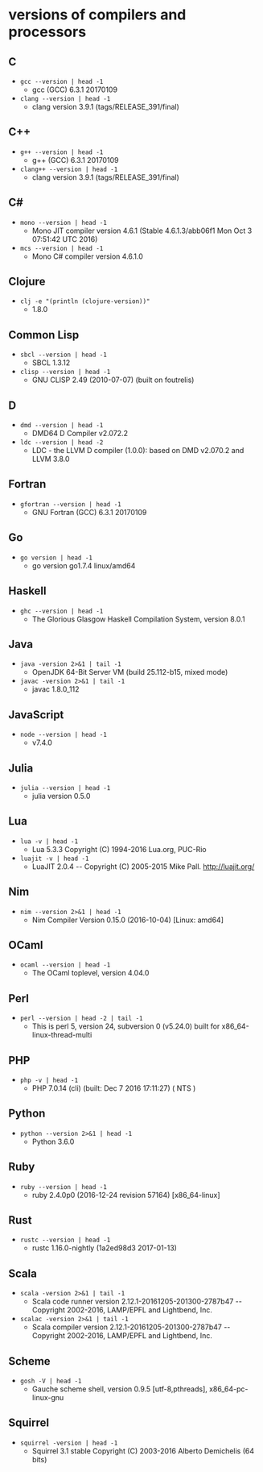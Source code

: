 # versions of compilers and processors

## C

* `gcc --version | head -1`
    + gcc (GCC) 6.3.1 20170109
* `clang --version | head -1`
    + clang version 3.9.1 (tags/RELEASE_391/final)

## C++

* `g++ --version | head -1`
    + g++ (GCC) 6.3.1 20170109
* `clang++ --version | head -1`
    + clang version 3.9.1 (tags/RELEASE_391/final)

## C\# #

* `mono --version | head -1`
    + Mono JIT compiler version 4.6.1 (Stable 4.6.1.3/abb06f1 Mon Oct  3 07:51:42 UTC 2016)
* `mcs --version | head -1`
    + Mono C# compiler version 4.6.1.0

## Clojure

* `clj -e "(println (clojure-version))"`
    + 1.8.0

## Common Lisp

* `sbcl --version | head -1`
    + SBCL 1.3.12
* `clisp --version | head -1`
    + GNU CLISP 2.49 (2010-07-07) (built on foutrelis)

## D

* `dmd --version | head -1`
    + DMD64 D Compiler v2.072.2
* `ldc --version | head -2`
    + LDC - the LLVM D compiler (1.0.0): based on DMD v2.070.2 and LLVM 3.8.0

## Fortran

* `gfortran --version | head -1`
    + GNU Fortran (GCC) 6.3.1 20170109

## Go

* `go version | head -1`
    + go version go1.7.4 linux/amd64

## Haskell

* `ghc --version | head -1`
    + The Glorious Glasgow Haskell Compilation System, version 8.0.1

## Java

* `java -version 2>&1 | tail -1`
    + OpenJDK 64-Bit Server VM (build 25.112-b15, mixed mode)
* `javac -version 2>&1 | tail -1`
    + javac 1.8.0_112

## JavaScript

* `node --version | head -1`
    + v7.4.0

## Julia

* `julia --version | head -1`
    + julia version 0.5.0

## Lua

* `lua -v | head -1`
    + Lua 5.3.3  Copyright (C) 1994-2016 Lua.org, PUC-Rio
* `luajit -v | head -1`
    + LuaJIT 2.0.4 -- Copyright (C) 2005-2015 Mike Pall. http://luajit.org/

## Nim

* `nim --version 2>&1 | head -1`
    + Nim Compiler Version 0.15.0 (2016-10-04) [Linux: amd64]

## OCaml

* `ocaml --version | head -1`
    + The OCaml toplevel, version 4.04.0

## Perl

* `perl --version | head -2 | tail -1`
    + This is perl 5, version 24, subversion 0 (v5.24.0) built for x86_64-linux-thread-multi

## PHP

* `php -v | head -1`
    + PHP 7.0.14 (cli) (built: Dec  7 2016 17:11:27) ( NTS )

## Python

* `python --version 2>&1 | head -1`
    + Python 3.6.0

## Ruby

* `ruby --version | head -1`
    + ruby 2.4.0p0 (2016-12-24 revision 57164) [x86_64-linux]

## Rust

* `rustc --version | head -1`
    + rustc 1.16.0-nightly (1a2ed98d3 2017-01-13)

## Scala

* `scala -version 2>&1 | tail -1`
    + Scala code runner version 2.12.1-20161205-201300-2787b47 -- Copyright 2002-2016, LAMP/EPFL and Lightbend, Inc.
* `scalac -version 2>&1 | tail -1`
    + Scala compiler version 2.12.1-20161205-201300-2787b47 -- Copyright 2002-2016, LAMP/EPFL and Lightbend, Inc.

## Scheme

* `gosh -V | head -1`
    + Gauche scheme shell, version 0.9.5 [utf-8,pthreads], x86_64-pc-linux-gnu

## Squirrel

* `squirrel -version | head -1`
    + Squirrel 3.1 stable Copyright (C) 2003-2016 Alberto Demichelis (64 bits)

